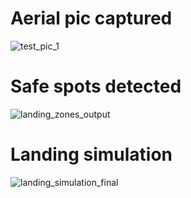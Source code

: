 # Aerial pic captured
![test_pic_1](https://github.com/user-attachments/assets/42148a92-7ca7-492d-9771-71d78d26f329)

# Safe spots detected

![landing_zones_output](https://github.com/user-attachments/assets/594ec5e5-6298-44ff-92fd-bc32f07a6f38)

# Landing simulation 

![landing_simulation_final](https://github.com/user-attachments/assets/f17a6a52-432d-437e-a283-ca6bd2e3034d)
